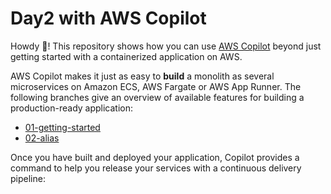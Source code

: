 # Day2 with AWS Copilot 
Howdy 👋! This repository shows how you can use [AWS Copilot](https://aws.github.io/copilot-cli/) beyond
just getting started with a containerized application on AWS.  

AWS Copilot makes it just as easy to **build** a monolith as several microservices on Amazon ECS, AWS Fargate or AWS App Runner. The following branches give an overview of available features for building a production-ready application:
* [01-getting-started](https://github.com/efekarakus/day2-with-copilot/tree/01-getting-started)
* [02-alias](https://github.com/efekarakus/day2-with-copilot/tree/02-alias)

Once you have built and deployed your application, Copilot provides a command to help you release your services with a continuous delivery pipeline:


